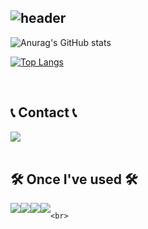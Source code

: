<div align="left">
  
![header](https://capsule-render.vercel.app/api?type=waving&color=timeGradient&text=Welcome%20to%20Knjnk's%20GitHub%20👋&animation=twinkling&fontSize=35&fontAlignY=40&fontAlign=70&height=250)
---
![Anurag's GitHub stats](https://github-readme-stats.vercel.app/api?username=Knjnk&show_icons=true&theme=tokyonight)
  
[![Top Langs](https://github-readme-stats.vercel.app/api/top-langs/?username=Knjnk&layout=compact&theme=tokyonight)](https://github.com/Knjnk/github-readme-stats)
  
<br>
 
## 📞 Contact 📞
<div style="display:flex; flex-direction:row;">
    <a href="kimsangil1021@gmail.com">
        <img src="https://img.shields.io/badge/Gmail-EA4335?style=for-the-badge&logo=Gmail&logoColor=white"> 
    </a>
</div><br>
    
## 🛠️ Once I've used 🛠️
<div style="display:flex; flex-direction:row;">
    <img src="https://img.shields.io/badge/html5-E34F26?style=flat-square&logo=html5&logoColor=white"> 
    <img src="https://img.shields.io/badge/python-3776AB?style=flat-square&logo=python&logoColor=white">
    <img src="https://simpleicons.org/icons/cplusplus.svg&logoColor=white">
    <img src="https://simpleicons.org/icons/c.svg&logoColor=white">
  
    <br>
</div><br>
</div>
